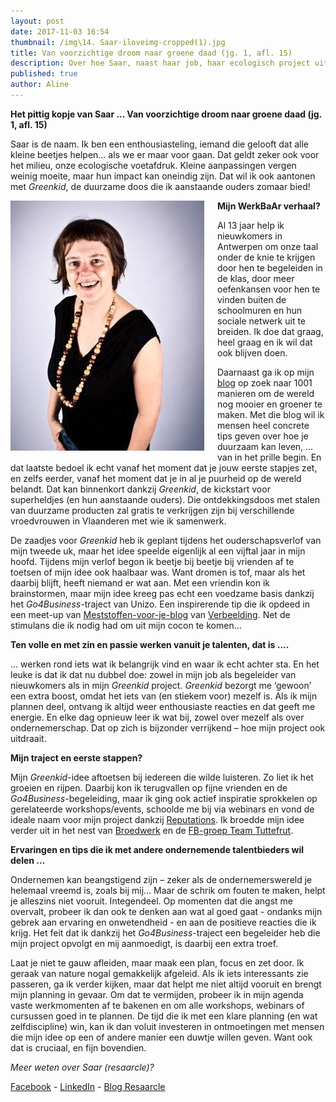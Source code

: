 ```yaml
---
layout: post
date: 2017-11-03 16:54
thumbnail: /img\14. Saar-iloveimg-cropped(1).jpg
title: Van voorzichtige droom naar groene daad (jg. 1, afl. 15)
description: Over hoe Saar, naast haar job, haar ecologisch project uitwerkt.
published: true
author: Aline
---
```


**Het pittig kopje van Saar ... Van voorzichtige droom naar groene daad (jg. 1, afl. 15)**

Saar is de naam. Ik ben een enthousiasteling, iemand die gelooft dat alle kleine beetjes helpen… als we er maar voor gaan. Dat geldt zeker ook voor het milieu, onze ecologische voetafdruk. Kleine aanpassingen vergen weinig moeite, maar hun impact kan oneindig zijn. Dat wil ik ook aantonen met *Greenkid*, de duurzame doos die ik aanstaande ouders zomaar bied!

<img alt=”beschrijving” class="img-responsive" style="float: left;margin:0 20px 15px 0" src="img\14. Saar-iloveimg-cropped(1).jpg">

**Mijn WerkBaAr verhaal?**

Al 13 jaar help ik nieuwkomers in Antwerpen om onze taal onder de knie te krijgen door hen te begeleiden in de klas, door meer oefenkansen voor hen te vinden buiten de schoolmuren en hun sociale netwerk uit te breiden. Ik doe dat graag, heel graag en ik wil dat ook blijven doen. 

Daarnaast ga ik op mijn [blog](https://resaarcle.wordpress.com) op zoek naar 1001 manieren om de wereld nog mooier en groener te maken. Met die blog wil ik mensen heel concrete tips geven over hoe je duurzaam kan leven, … van in het prille begin. En dat laatste bedoel ik echt vanaf het moment dat je jouw eerste stapjes zet, en zelfs eerder, vanaf het moment dat je in al je puurheid op de wereld belandt. Dat kan binnenkort dankzij *Greenkid*, de kickstart voor superheldjes (en hun aanstaande ouders). Die ontdekkingsdoos met stalen van duurzame producten zal gratis te verkrijgen zijn bij verschillende vroedvrouwen in Vlaanderen met wie ik samenwerk. 

De zaadjes voor *Greenkid* heb ik geplant tijdens het ouderschapsverlof van mijn tweede uk, maar het idee speelde eigenlijk al een vijftal jaar in mijn hoofd. Tijdens mijn verlof begon ik beetje bij beetje bij vrienden af te toetsen of mijn idee ook haalbaar was. Want dromen is tof, maar als het daarbij blijft, heeft niemand er wat aan. Met een vriendin kon ik brainstormen, maar mijn idee kreeg pas echt een voedzame basis dankzij het *Go4Business*-traject van Unizo. Een inspirerende tip die ik opdeed in een meet-up van [Meststoffen-voor-je-blog](http://verbeelding.org/cursussen/meststoffen-voor-jouw-blog/) van [Verbeelding](http://verbeelding.org/). Net de stimulans die ik nodig had om uit mijn cocon te komen… 

**Ten volle en met zin en passie werken vanuit je talenten, dat is ....**

… werken rond iets wat ik belangrijk vind en waar ik echt achter sta. En het leuke is dat ik dat nu dubbel doe: zowel in mijn job als begeleider van nieuwkomers als in mijn *Greenkid* project. *Greenkid* bezorgt me ‘gewoon’ een extra boost, omdat het iets van (en stiekem voor) mezelf is. Als ik mijn plannen deel, ontvang ik altijd weer enthousiaste reacties en dat geeft me energie. En elke dag opnieuw leer ik wat bij, zowel over mezelf als over ondernemerschap. Dat op zich is bijzonder verrijkend – hoe mijn project ook uitdraait. 

**Mijn traject en eerste stappen?**

Mijn *Greenkid*-idee aftoetsen bij iedereen die wilde luisteren. Zo liet ik het groeien en rijpen. Daarbij kon ik terugvallen op fijne vrienden en de *Go4Business*-begeleiding, maar ik ging ook actief inspiratie sprokkelen op gerelateerde workshops/events, schoolde me bij via webinars en vond de ideale naam voor mijn project dankzij [Reputations](http://www.reputations.be/). Ik broedde mijn idee verder uit in het nest van [Broedwerk](https://www.facebook.com/broedwerk/) en de [FB-groep Team Tuttefrut](https://www.facebook.com/groups/215699975440666/). 

**Ervaringen en tips die ik met andere ondernemende talentbieders wil delen ...**

Ondernemen kan beangstigend zijn – zeker als de ondernemerswereld je helemaal vreemd is, zoals bij mij… Maar de schrik om fouten te maken, helpt je alleszins niet vooruit. Integendeel. Op momenten dat die angst me overvalt, probeer ik dan ook te denken aan wat al goed gaat - ondanks mijn gebrek aan ervaring en onwetendheid - en aan de positieve reacties die ik krijg. Het feit dat ik dankzij het *Go4Business*-traject een begeleider heb die mijn project opvolgt en mij aanmoedigt, is daarbij een extra troef.  

Laat je niet te gauw afleiden, maar maak een plan, focus en zet door. Ik geraak van nature nogal gemakkelijk afgeleid. Als ik iets interessants zie passeren, ga ik verder kijken, maar dat helpt me niet altijd vooruit en brengt mijn planning in gevaar. Om dat te vermijden, probeer ik in mijn agenda vaste werkmomenten af te bakenen en om alle workshops, webinars of cursussen goed in te plannen.  De tijd die ik met een klare planning (en wat zelfdiscipline) win, kan ik dan voluit investeren in ontmoetingen met mensen die mijn idee op een of andere manier een duwtje willen geven. Want ook dat is cruciaal, en fijn bovendien.

*Meer weten over Saar (resaarcle)?*

[Facebook](https://www.facebook.com/saar.vangeel.1) - [LinkedIn](https://www.linkedin.com/in/saarvangeel/) - [Blog Resaarcle](https://resaarcle.wordpress.com/) 
